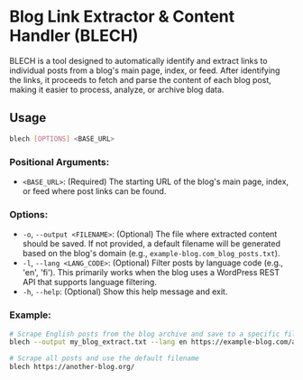 # Blog Link Extractor & Content Handler (BLECH)

BLECH is a tool designed to automatically identify and extract links to individual posts from a blog's main page, index, or feed. After identifying the links, it proceeds to fetch and parse the content of each blog post, making it easier to process, analyze, or archive blog data.

## Usage

```bash
blech [OPTIONS] <BASE_URL>
```

### Positional Arguments:

*   `<BASE_URL>`: (Required) The starting URL of the blog's main page, index, or feed where post links can be found.

### Options:

*   `-o`, `--output <FILENAME>`: (Optional) The file where extracted content should be saved. If not provided, a default filename will be generated based on the blog's domain (e.g., `example-blog.com_blog_posts.txt`).
*   `-l`, `--lang <LANG_CODE>`: (Optional) Filter posts by language code (e.g., 'en', 'fi'). This primarily works when the blog uses a WordPress REST API that supports language filtering.
*   `-h`, `--help`: (Optional) Show this help message and exit.

### Example:

```bash
# Scrape English posts from the blog archive and save to a specific file
blech --output my_blog_extract.txt --lang en https://example-blog.com/archive

# Scrape all posts and use the default filename
blech https://another-blog.org/
